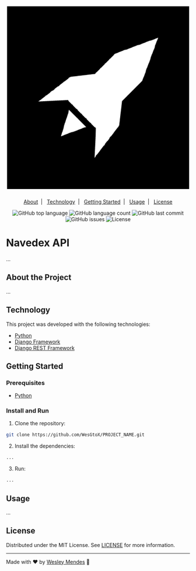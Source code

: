 <h1 align="center">
  <a href="https://github.com/WesGtoX/navedex-api">
    <img src=".github/logo.png" alt="Navedex API" title="Navedex API" width="500px">
  </a>
</h1>

<p align="center">
  <a href="#about-the-project">About</a>&nbsp;&nbsp;|&nbsp;&nbsp;
  <a href="#technology">Technology</a>&nbsp;&nbsp;|&nbsp;&nbsp;
  <a href="#getting-started">Getting Started</a>&nbsp;&nbsp;|&nbsp;&nbsp;
  <a href="#usage">Usage</a>&nbsp;&nbsp;|&nbsp;&nbsp;
  <a href="#license">License</a>
</p>

<p align="center">
  <img alt="GitHub top language" src="https://img.shields.io/github/languages/top/wesgtox/PROJECT_NAME?style=plastic" />
  <img alt="GitHub language count" src="https://img.shields.io/github/languages/count/wesgtox/PROJECT_NAME?style=plastic" />
  <img alt="GitHub last commit" src="https://img.shields.io/github/last-commit/wesgtox/PROJECT_NAME?style=plastic" />
  <img alt="GitHub issues" src="https://img.shields.io/github/issues/wesgtox/PROJECT_NAME?style=plastic" />
  <img alt="License" src="https://img.shields.io/github/license/wesgtox/PROJECT_NAME?style=plastic" />
  <!-- Build Status --> <!-- <a href="https://app.netlify.com/sites/XXXXXXXXXX/deploys" alt="Netlify Status"><img src="https://api.netlify.com/api/v1/badges/XXXXX_ID_HASH_XXXXX/deploy-status" /></a> -->
</p>


# Navedex API

...


## About the Project

...


## Technology 

This project was developed with the following technologies:

- [Python](https://www.python.org/)
- [Django Framework](https://www.djangoproject.com/)
- [Django REST Framework](https://www.django-rest-framework.org/)


## Getting Started

### Prerequisites

- [Python](https://www.python.org/)


### Install and Run

1. Clone the repository:
```bash
git clone https://github.com/WesGtoX/PROJECT_NAME.git
```
2. Install the dependencies:
```bash
...
```
3. Run:
```bash
...
```


## Usage

...


## License

Distributed under the MIT License. See [LICENSE](LICENSE.md) for more information.

---

Made with ♥ by [Wesley Mendes](https://wesleymendes.com.br/) :wave:
